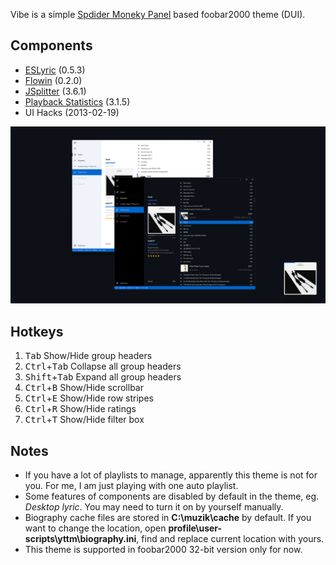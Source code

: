 Vibe is a simple [Spdider Moneky Panel](https://github.com/TheQwertiest/foo_spider_monkey_panel) based foobar2000 theme (DUI).

## Components

* [ESLyric](https://github.com/ESLyric/release) (0.5.3)
* [Flowin](https://github.com/ttsping/foo_flowin) (0.2.0)
* [JSplitter](https://foobar2000.ru/forum/viewtopic.php?t=6378) (3.6.1)
* [Playback Statistics](https://www.foobar2000.org/components/view/foo_playcount) (3.1.5)
* UI Hacks (2013-02-19)

![](Preview.png)

## Hotkeys

1. <kbd>Tab</kbd> Show/Hide group headers
2. <kbd>Ctrl</kbd>+<kbd>Tab</kbd> Collapse all group headers
3. <kbd>Shift</kbd>+<kbd>Tab</kbd> Expand all group headers
4. <kbd>Ctrl</kbd>+<kbd>B</kbd> Show/Hide scrollbar
5. <kbd>Ctrl</kbd>+<kbd>E</kbd> Show/Hide row stripes
6. <kbd>Ctrl</kbd>+<kbd>R</kbd> Show/Hide ratings
7. <kbd>Ctrl</kbd>+<kbd>T</kbd> Show/Hide filter box

## Notes

* If you have a lot of playlists to manage, apparently this theme is not for you. For me, I am just playing with one auto playlist.
* Some features of components are disabled by default in the theme, eg. _Desktop lyric_. You may need to turn it on by yourself manually.
* Biography cache files are stored in **C:\muzik\cache** by default. If you want to change the location, open **profile\user-scripts\yttm\biography.ini**, find and replace current location with yours.
* This theme is supported in foobar2000 32-bit version only for now.